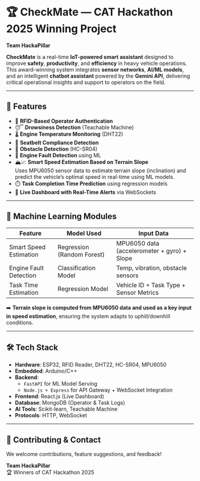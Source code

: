 # 🏆 CheckMate — CAT Hackathon 2025 Winning Project  
**Team HackaPillar**

**CheckMate** is a real-time **IoT-powered smart assistant** designed to improve **safety**, **productivity**, and **efficiency** in heavy vehicle operations. This award-winning system integrates **sensor networks**, **AI/ML models**, and an intelligent **chatbot assistant** powered by the **Gemini API**, delivering critical operational insights and support to operators on the field.


---

## 🚀 Features

- 🔐 **RFID-Based Operator Authentication**
- 😴 **Drowsiness Detection** (Teachable Machine)
- 🌡️ **Engine Temperature Monitoring** (DHT22)
- 🎯 **Seatbelt Compliance Detection**
- 🚧 **Obstacle Detection** (HC-SR04)
- 🧠 **Engine Fault Detection** using ML
- 🏔️📈 **Smart Speed Estimation Based on Terrain Slope**  
  Uses MPU6050 sensor data to estimate terrain slope (inclination) and predict the vehicle’s optimal speed in real-time using ML models.
- ⏱️ **Task Completion Time Prediction** using regression models
- 📡 **Live Dashboard with Real-Time Alerts** via WebSockets

---

## 🧠 Machine Learning Modules

| Feature                      | Model Used               | Input Data                                     |
|------------------------------|---------------------------|------------------------------------------------|
| Smart Speed Estimation       | Regression (Random Forest)| MPU6050 data (accelerometer + gyro) + Slope    |
| Engine Fault Detection       | Classification Model      | Temp, vibration, obstacle sensors              |
| Task Time Estimation         | Regression Model          | Vehicle ID + Task Type + Sensor Metrics        |

➡️ **Terrain slope is computed from MPU6050 data and used as a key input in speed estimation**, ensuring the system adapts to uphill/downhill conditions.

---

## 🛠️ Tech Stack

- **Hardware**: ESP32, RFID Reader, DHT22, HC-SR04, MPU6050
- **Embedded**: Arduino/C++
- **Backend**:  
  - `FastAPI` for ML Model Serving  
  - `Node.js + Express` for API Gateway + WebSocket Integration
- **Frontend**: React.js (Live Dashboard)
- **Database**: MongoDB (Operator & Task Logs)
- **AI Tools**: Scikit-learn, Teachable Machine
- **Protocols**: HTTP, WebSocket

---

## 🤝 Contributing & Contact

We welcome contributions, feature suggestions, and feedback!

**Team HackaPillar**  
🏆 Winners of CAT Hackathon 2025

